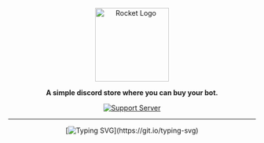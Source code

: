 <div align="center">

<a href="https://discord.gg/hmptMArghm" target="_blank"><img src="https://i.imgur.com/zRk4C7b.png" alt="Rocket Logo" height="150" /></a>

**A simple discord store where you can buy your bot.**

[![Support Server](https://discord.com/api/guilds/958770825522217110/embed.png?style=banner2)](https://discord.gg/hmptMArghm)

<hr>

[![Typing SVG](https://readme-typing-svg.herokuapp.com?color=86deff&lines=+The+sky+isn't+the+limit&#46;+Go+beyond&#46;)](https://git.io/typing-svg)

</div>
